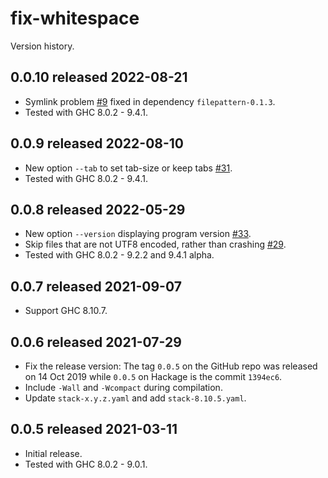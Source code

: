 # fix-whitespace

Version history.

## 0.0.10 released 2022-08-21

- Symlink problem
  [#9](https://github.com/agda/fix-whitespace/issues/9)
  fixed in dependency `filepattern-0.1.3`.
- Tested with GHC 8.0.2 - 9.4.1.

## 0.0.9 released 2022-08-10

- New option `--tab` to set tab-size or keep tabs
  [#31](https://github.com/agda/fix-whitespace/issues/31).
- Tested with GHC 8.0.2 - 9.4.1.

## 0.0.8 released 2022-05-29

- New option `--version` displaying program version
  [#33](https://github.com/agda/fix-whitespace/pull/33).
- Skip files that are not UTF8 encoded, rather than crashing
  [#29](https://github.com/agda/fix-whitespace/issues/29).
- Tested with GHC 8.0.2 - 9.2.2 and 9.4.1 alpha.

## 0.0.7 released 2021-09-07

- Support GHC 8.10.7.

## 0.0.6 released 2021-07-29

- Fix the release version: The tag `0.0.5` on the GitHub repo was released on 14 Oct 2019 while `0.0.5` on Hackage is the commit `1394ec6`.
- Include `-Wall` and `-Wcompact` during compilation.
- Update `stack-x.y.z.yaml` and add `stack-8.10.5.yaml`.

## 0.0.5 released 2021-03-11

- Initial release.
- Tested with GHC 8.0.2 - 9.0.1.

